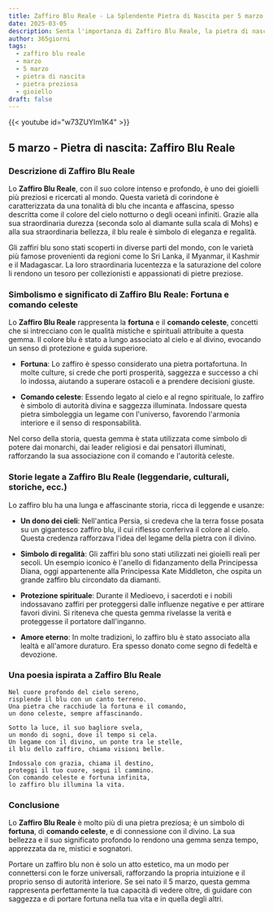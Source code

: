 ```yaml
---
title: Zaffiro Blu Reale - La Splendente Pietra di Nascita per 5 marzo
date: 2025-03-05
description: Senta l'importanza di Zaffiro Blu Reale, la pietra di nascita di 5 marzo che simboleggia Fortuna e comando celeste. Lasci che la sua bellezza e il suo significato illuminino la sua giornata.
author: 365giorni
tags:
  - zaffiro blu reale
  - marzo
  - 5 marzo
  - pietra di nascita
  - pietra preziosa
  - gioiello
draft: false
---
```


{{< youtube id="w73ZUYIm1K4" >}}

## 5 marzo - Pietra di nascita: Zaffiro Blu Reale

### Descrizione di Zaffiro Blu Reale

Lo **Zaffiro Blu Reale**, con il suo colore intenso e profondo, è uno dei gioielli più preziosi e ricercati al mondo. Questa varietà di corindone è caratterizzata da una tonalità di blu che incanta e affascina, spesso descritta come il colore del cielo notturno o degli oceani infiniti. Grazie alla sua straordinaria durezza (seconda solo al diamante sulla scala di Mohs) e alla sua straordinaria bellezza, il blu reale è simbolo di eleganza e regalità.

Gli zaffiri blu sono stati scoperti in diverse parti del mondo, con le varietà più famose provenienti da regioni come lo Sri Lanka, il Myanmar, il Kashmir e il Madagascar. La loro straordinaria lucentezza e la saturazione del colore li rendono un tesoro per collezionisti e appassionati di pietre preziose.

### Simbolismo e significato di Zaffiro Blu Reale: Fortuna e comando celeste

Lo **Zaffiro Blu Reale** rappresenta la **fortuna** e il **comando celeste**, concetti che si intrecciano con le qualità mistiche e spirituali attribuite a questa gemma. Il colore blu è stato a lungo associato al cielo e al divino, evocando un senso di protezione e guida superiore.

- **Fortuna**: Lo zaffiro è spesso considerato una pietra portafortuna. In molte culture, si crede che porti prosperità, saggezza e successo a chi lo indossa, aiutando a superare ostacoli e a prendere decisioni giuste.
    
- **Comando celeste**: Essendo legato al cielo e al regno spirituale, lo zaffiro è simbolo di autorità divina e saggezza illuminata. Indossare questa pietra simboleggia un legame con l'universo, favorendo l'armonia interiore e il senso di responsabilità.
    

Nel corso della storia, questa gemma è stata utilizzata come simbolo di potere dai monarchi, dai leader religiosi e dai pensatori illuminati, rafforzando la sua associazione con il comando e l'autorità celeste.

### Storie legate a Zaffiro Blu Reale (leggendarie, culturali, storiche, ecc.)

Lo zaffiro blu ha una lunga e affascinante storia, ricca di leggende e usanze:

- **Un dono dei cieli**: Nell'antica Persia, si credeva che la terra fosse posata su un gigantesco zaffiro blu, il cui riflesso conferiva il colore al cielo. Questa credenza rafforzava l'idea del legame della pietra con il divino.
    
- **Simbolo di regalità**: Gli zaffiri blu sono stati utilizzati nei gioielli reali per secoli. Un esempio iconico è l'anello di fidanzamento della Principessa Diana, oggi appartenente alla Principessa Kate Middleton, che ospita un grande zaffiro blu circondato da diamanti.
    
- **Protezione spirituale**: Durante il Medioevo, i sacerdoti e i nobili indossavano zaffiri per proteggersi dalle influenze negative e per attirare favori divini. Si riteneva che questa gemma rivelasse la verità e proteggesse il portatore dall'inganno.
    
- **Amore eterno**: In molte tradizioni, lo zaffiro blu è stato associato alla lealtà e all'amore duraturo. Era spesso donato come segno di fedeltà e devozione.
    

### Una poesia ispirata a Zaffiro Blu Reale

```
Nel cuore profondo del cielo sereno,  
risplende il blu con un canto terreno.  
Una pietra che racchiude la fortuna e il comando,  
un dono celeste, sempre affascinando.

Sotto la luce, il suo bagliore svela,  
un mondo di sogni, dove il tempo si cela.  
Un legame con il divino, un ponte tra le stelle,  
il blu dello zaffiro, chiama visioni belle.

Indossalo con grazia, chiama il destino,  
proteggi il tuo cuore, segui il cammino.  
Con comando celeste e fortuna infinita,  
lo zaffiro blu illumina la vita.
```

### Conclusione

Lo **Zaffiro Blu Reale** è molto più di una pietra preziosa; è un simbolo di **fortuna**, di **comando celeste**, e di connessione con il divino. La sua bellezza e il suo significato profondo lo rendono una gemma senza tempo, apprezzata da re, mistici e sognatori.

Portare un zaffiro blu non è solo un atto estetico, ma un modo per connettersi con le forze universali, rafforzando la propria intuizione e il proprio senso di autorità interiore. Se sei nato il 5 marzo, questa gemma rappresenta perfettamente la tua capacità di vedere oltre, di guidare con saggezza e di portare fortuna nella tua vita e in quella degli altri.